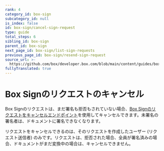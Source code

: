 ```yaml
---
rank: 4
category_id: box-sign
subcategory_id: null
is_index: false
id: box-sign/cancel-sign-request
type: guide
total_steps: 6
sibling_id: box-sign
parent_id: box-sign
next_page_id: box-sign/list-sign-requests
previous_page_id: box-sign/resend-sign-request
source_url: >-
  https://github.com/box/developer.box.com/blob/main/content/guides/box-sign/cancel-sign-request.md
fullyTranslated: true
---
```

# Box Signのリクエストのキャンセル

Box Signのリクエストは、まだ署名も拒否もされていない場合、[Box Signのリクエストをキャンセルエンドポイント][cancel]を使用してキャンセルできます。未署名の署名者は、ドキュメントに署名できなくなります。

リクエストをキャンセルできるのは、そのリクエストを作成したユーザー (リクエスト送信者) のみです。リクエストは、拒否された場合、全員が署名済みの場合、ドキュメントがまだ変換中の場合は、キャンセルできません。

<Samples id="post_sign_requests_id_cancel">

</Samples>

[cancel]: e://post-sign-requests-id-cancel
